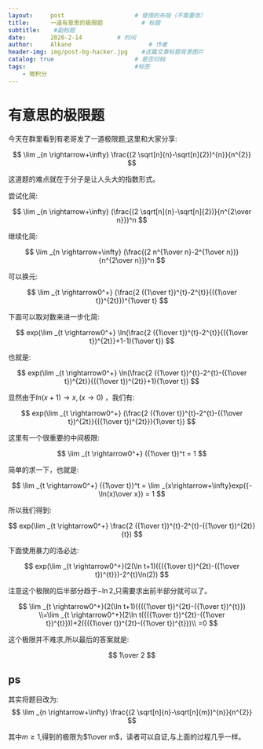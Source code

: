 ```yaml
---
layout:     post                    # 使用的布局（不需要改）
title:      一道有意思的极限题           # 标题 
subtitle:    #副标题
date:       2020-2-14          # 时间
author:     Alkane                      # 作者
header-img: img/post-bg-hacker.jpg    #这篇文章标题背景图片
catalog: true                       # 是否归档
tags:                               #标签
    - 微积分
---
```


# 有意思的极限题

今天在群里看到有老哥发了一道极限题,这里和大家分享:



$$
\lim _{n \rightarrow+\infty} \frac{(2 \sqrt[n]{n}-\sqrt[n]{2})^{n}}{n^{2}}
$$



这道题的难点就在于分子是让人头大的指数形式。





尝试化简:

$$
\lim _{n \rightarrow+\infty} (\frac{(2 \sqrt[n]{n}-\sqrt[n]{2})}{n^{2\over n}})^n
$$


继续化简:

$$
\lim _{n \rightarrow+\infty} (\frac{(2 n^{1\over n}-2^{1\over n})}{n^{2\over n}})^n
$$


可以换元:

$$
\lim _{t \rightarrow0^+} (\frac{2 ({1\over t})^{t}-2^{t}}{({1\over t})^{2t}})^{1\over t}
$$


下面可以取对数来进一步化简:

$$
exp(\lim _{t \rightarrow0^+} \ln(\frac{2 ({1\over t})^{t}-2^{t}}{({1\over t})^{2t}}+1-1){1\over t})
$$


也就是:

$$
exp(\lim _{t \rightarrow0^+} \ln(\frac{2 ({1\over t})^{t}-2^{t}-({1\over t})^{2t}}{({1\over t})^{2t}}+1){1\over t})
$$


显然由于$ln(x+1)\rightarrow x,(x\rightarrow0)$ ，我们有:

$$
exp(\lim _{t \rightarrow0^+} (\frac{2 ({1\over t})^{t}-2^{t}-({1\over t})^{2t}}{({1\over t})^{2t}}){1\over t})
$$


这里有一个很重要的中间极限:



$$
\lim _{t \rightarrow0^+} ({1\over t})^t = 1
$$


简单的求一下，也就是:



$$
\lim _{t \rightarrow0^+} ({1\over t})^t = \lim _{x\rightarrow+\infty}exp({-\ln(x)\over x}) = 1
$$


所以我们得到:



$$
exp(\lim _{t \rightarrow0^+} \frac{2 ({1\over t})^{t}-2^{t}-({1\over t})^{2t}}{t})
$$


下面使用暴力的洛必达:



$$
exp(\lim _{t \rightarrow0^+}(2(\ln t+1)({({1\over t})^{2t}-({1\over t})^{t}})-2^{t}\ln(2))
$$


注意这个极限的后半部分趋于$-\ln2$,只需要求出前半部分就可以了。



$$
\lim _{t \rightarrow0^+}(2(\ln t+1)({({1\over t})^{2t}-({1\over t})^{t}})
\\=\lim _{t \rightarrow0^+}(2\ln t({({1\over t})^{2t}-({1\over t})^{t}}))+2({({1\over t})^{2t}-({1\over t})^{t}})\\
=0
$$


这个极限并不难求,所以最后的答案就是:



$$
1\over 2
$$

## ps

其实将题目改为:
$$
\lim _{n \rightarrow+\infty} \frac{(2 \sqrt[n]{n}-\sqrt[n]{m})^{n}}{n^{2}}
$$


其中$m\ge 1$,得到的极限为$1\over m$，读者可以自证,与上面的过程几乎一样。